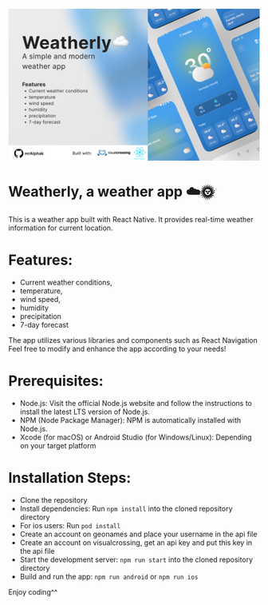 ![Cover](src/assets/images/Cover.png)

# Weatherly, a weather app ☁️🌞

This is a weather app built with React Native. 
It provides real-time weather information for current location. 

# Features:
- Current weather conditions, 
- temperature, 
- wind speed, 
- humidity 
- precipitation
- 7-day forecast

The app utilizes various libraries and components such as React Navigation
Feel free to modify and enhance the app according to your needs!

# Prerequisites:
- Node.js: Visit the official Node.js website and follow the instructions to install the latest LTS version of Node.js.
- NPM (Node Package Manager): NPM is automatically installed with Node.js.
- Xcode (for macOS) or Android Studio (for Windows/Linux): Depending on your target platform

# Installation Steps:
- Clone the repository
- Install dependencies: Run `npm install` into the cloned repository directory
- For ios users: Run `pod install`
- Create an account on geonames and place your username in the api file
- Create an account on visualcrossing, get an api key and put this key in the api file
- Start the development server: `npm run start` into the cloned repository directory
- Build and run the app: `npm run android` or `npm run ios`

Enjoy coding^^
